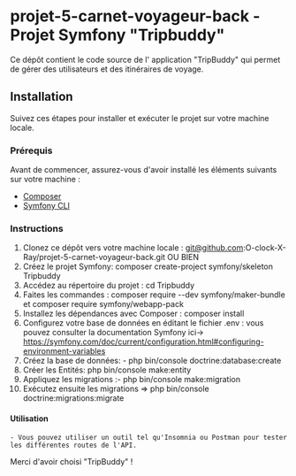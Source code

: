 # projet-5-carnet-voyageur-back - Projet Symfony "Tripbuddy"

Ce dépôt contient le code source de l' application "TripBuddy" qui permet de gérer des utilisateurs et des itinéraires de voyage.

## Installation

Suivez ces étapes pour installer et exécuter le projet sur votre machine locale.

### Prérequis

Avant de commencer, assurez-vous d'avoir installé les éléments suivants sur votre machine :

- [Composer](https://getcomposer.org/download/)
- [Symfony CLI](https://symfony.com/download)
  
### Instructions

1. Clonez ce dépôt vers votre machine locale : git@github.com:O-clock-X-Ray/projet-5-carnet-voyageur-back.git OU BIEN
2. Créez le projet Symfony: composer create-project symfony/skeleton Tripbuddy
3. Accédez au répertoire du projet : cd Tripbuddy
4. Faites les commandes : composer require --dev symfony/maker-bundle et composer require symfony/webapp-pack
5. Installez les dépendances avec Composer : composer install
6. Configurez votre base de données en éditant le fichier .env : vous pouvez consulter la documentation Symfony ici-> https://symfony.com/doc/current/configuration.html#configuring-environment-variables
7. Créez la base de données: - php bin/console doctrine:database:create
8. Créer les Entités: php bin/console make:entity
9. Appliquez les migrations :- php bin/console make:migration
10. Exécutez ensuite les migrations => php bin/console doctrine:migrations:migrate
    
#### Utilisation

    - Vous pouvez utiliser un outil tel qu'Insomnia ou Postman pour tester les différentes routes de l'API.


Merci d'avoir choisi "TripBuddy" !
